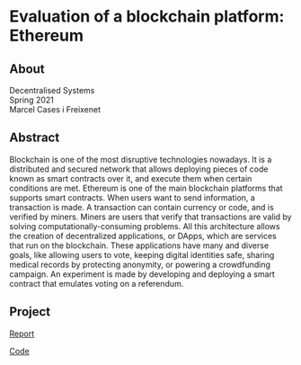 # Evaluation of a blockchain platform: Ethereum

## About

Decentralised Systems  
Spring 2021  
Marcel Cases i Freixenet  

## Abstract

Blockchain is one of the most disruptive technologies nowadays. It is a distributed and secured network that allows deploying pieces of code known as smart contracts over it, and execute them when certain conditions are met. Ethereum is one of the main blockchain platforms that supports smart contracts. When users want to send information, a transaction is made. A transaction can contain currency or code, and is verified by miners. Miners are users that verify that transactions are valid by solving computationally-consuming problems. All this architecture allows the creation of decentralized applications, or DApps, which are services that run on the blockchain. These applications have many and diverse goals, like allowing users to vote, keeping digital identities safe, sharing medical records by protecting anonymity, or powering a crowdfunding campaign. An experiment is made by developing and deploying a smart contract that emulates voting on a referendum.

## Project

[Report](paper/master.pdf)

[Code](hands-on/ethereum-referendum/)

